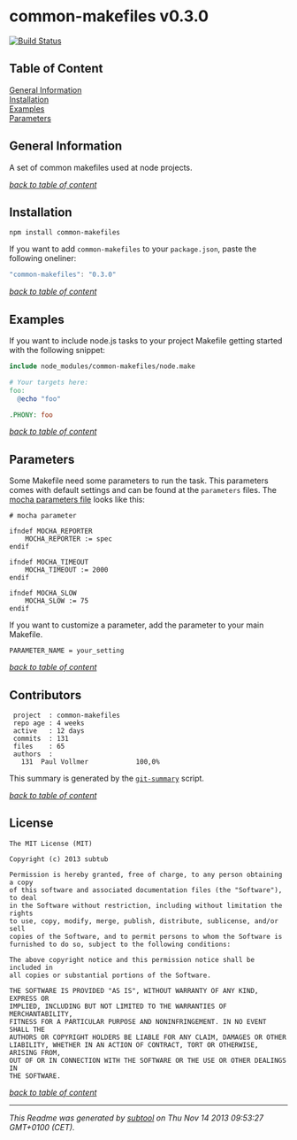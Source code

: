 # common-makefiles v0.3.0  

[![Build Status](https://travis-ci.org/subtub/common-makefiles.png?branch=master)](https://travis-ci.org/subtub/common-makefiles)

## Table of Content

[General Information](#general-information)  
[Installation](#installation)  
[Examples](#examples)  
[Parameters](#parameters)  

## General Information

A set of common makefiles used at node projects.

_[back to table of content](#table-of-content)_

## Installation

```
npm install common-makefiles
```

If you want to add `common-makefiles` to your `package.json`, paste the following oneliner:

```js
"common-makefiles": "0.3.0"
```

_[back to table of content](#table-of-content)_

## Examples

If you want to include node.js tasks to your project Makefile getting started with the following snippet:

```Makefile
include node_modules/common-makefiles/node.make

# Your targets here:
foo:
  @echo "foo"

.PHONY: foo
```

_[back to table of content](#table-of-content)_

## Parameters

Some Makefile need some parameters to run the task. This parameters comes with default settings and can be found at the `parameters` files. The [mocha parameters file](https://github.com/subtub/common-makefiles/blob/master/src/node/mocha/parameters) looks like this:

```
# mocha parameter

ifndef MOCHA_REPORTER
	MOCHA_REPORTER := spec
endif

ifndef MOCHA_TIMEOUT
	MOCHA_TIMEOUT := 2000
endif

ifndef MOCHA_SLOW
	MOCHA_SLOW := 75
endif

```

If you want to customize a parameter, add the parameter to your main Makefile.

```
PARAMETER_NAME = your_setting
```

_[back to table of content](#table-of-content)_

## Contributors

```
 project  : common-makefiles
 repo age : 4 weeks
 active   : 12 days
 commits  : 131
 files    : 65
 authors  : 
   131	Paul Vollmer            100,0%

```

This summary is generated by the [`git-summary`](https://github.com/visionmedia/git-extras/blob/master/bin/git-summary) script.

_[back to table of content](#table-of-content)_

## License

```
The MIT License (MIT)  
  
Copyright (c) 2013 subtub  
  
Permission is hereby granted, free of charge, to any person obtaining a copy  
of this software and associated documentation files (the "Software"), to deal  
in the Software without restriction, including without limitation the rights  
to use, copy, modify, merge, publish, distribute, sublicense, and/or sell  
copies of the Software, and to permit persons to whom the Software is  
furnished to do so, subject to the following conditions:  
  
The above copyright notice and this permission notice shall be included in  
all copies or substantial portions of the Software.  
  
THE SOFTWARE IS PROVIDED "AS IS", WITHOUT WARRANTY OF ANY KIND, EXPRESS OR  
IMPLIED, INCLUDING BUT NOT LIMITED TO THE WARRANTIES OF MERCHANTABILITY,  
FITNESS FOR A PARTICULAR PURPOSE AND NONINFRINGEMENT. IN NO EVENT SHALL THE  
AUTHORS OR COPYRIGHT HOLDERS BE LIABLE FOR ANY CLAIM, DAMAGES OR OTHER  
LIABILITY, WHETHER IN AN ACTION OF CONTRACT, TORT OR OTHERWISE, ARISING FROM,  
OUT OF OR IN CONNECTION WITH THE SOFTWARE OR THE USE OR OTHER DEALINGS IN  
THE SOFTWARE.  
  ```

_[back to table of content](#table-of-content)_

---

*This Readme was generated by [subtool](https://www.github.com/subtub/subtool/releases/tag/v0.3.0) on Thu Nov 14 2013 09:53:27 GMT+0100 (CET).*  
